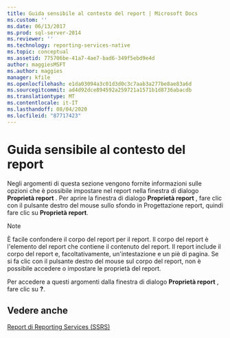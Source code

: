 ```yaml
---
title: Guida sensibile al contesto del report | Microsoft Docs
ms.custom: ''
ms.date: 06/13/2017
ms.prod: sql-server-2014
ms.reviewer: ''
ms.technology: reporting-services-native
ms.topic: conceptual
ms.assetid: 775706be-41a7-4ae7-bad6-349f5ebd9e4d
author: maggiesMSFT
ms.author: maggies
manager: kfile
ms.openlocfilehash: e1da03094a3c01d3d0c3c7aab3a277be8ae83a6d
ms.sourcegitcommit: ad4d92dce894592a259721a1571b1d8736abacdb
ms.translationtype: MT
ms.contentlocale: it-IT
ms.lasthandoff: 08/04/2020
ms.locfileid: "87717423"
---
```

# <a name="report-f1-help"></a>Guida sensibile al contesto del report
  Negli argomenti di questa sezione vengono fornite informazioni sulle opzioni che è possibile impostare nel report nella finestra di dialogo **Proprietà report** . Per aprire la finestra di dialogo **Proprietà report** , fare clic con il pulsante destro del mouse sullo sfondo in Progettazione report, quindi fare clic su **Proprietà report**.  
  
> [!NOTE]  
>  È facile confondere il corpo del report per il report. Il corpo del report è l'elemento del report che contiene il contenuto del report. Il report include il corpo del report e, facoltativamente, un'intestazione e un piè di pagina. Se si fa clic con il pulsante destro del mouse sul corpo del report, non è possibile accedere o impostare le proprietà del report.  
  
 Per accedere a questi argomenti dalla finestra di dialogo **Proprietà report** , fare clic su **?**.  
  
## <a name="see-also"></a>Vedere anche  
 [Report di Reporting Services &#40;SSRS&#41;](reports/reporting-services-reports-ssrs.md)  
  
  
